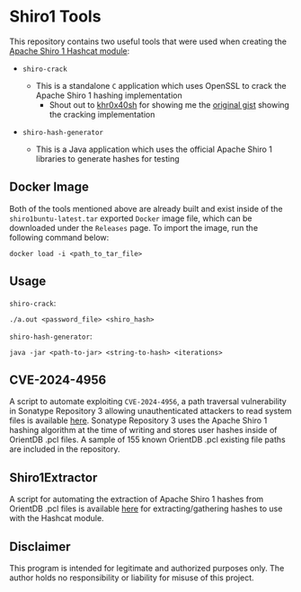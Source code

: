 # Shiro1 Tools

This repository contains two useful tools that were used when creating the [Apache Shiro 1 Hashcat module](https://github.com/hashcat/hashcat/pull/4017):

- `shiro-crack`
  - This is a standalone `C` application which uses OpenSSL to crack the Apache Shiro 1 hashing implementation
    - Shout out to [khr0x40sh](https://github.com/khr0x40sh) for showing me the [original gist](https://gist.github.com/gquere/8dc40c5a6a900215102e6ac94716b33d) showing the cracking implementation

- `shiro-hash-generator`
  - This is a Java application which uses the official Apache Shiro 1 libraries to generate hashes for testing

## Docker Image

Both of the tools mentioned above are already built and exist inside of the `shiro1buntu-latest.tar` exported `Docker` image file, which can be downloaded under the `Releases` page. To import the image, run the following command below:

`docker load -i <path_to_tar_file>`

## Usage

`shiro-crack`:

```
./a.out <password_file> <shiro_hash>
```

`shiro-hash-generator`:

```
java -jar <path-to-jar> <string-to-hash> <iterations>
```

## CVE-2024-4956

A script to automate exploiting `CVE-2024-4956`, a path traversal vulnerability in Sonatype Repository 3 allowing unauthenticated attackers to read system files is available [here](https://github.com/fin3ss3g0d/CVE-2024-4956). Sonatype Repository 3 uses the Apache Shiro 1 hashing algorithm at the time of writing and stores user hashes inside of OrientDB .pcl files. A sample of 155 known OrientDB .pcl existing file paths are included in the repository.

## Shiro1Extractor

A script for automating the extraction of Apache Shiro 1 hashes from OrientDB .pcl files is available [here](https://github.com/fin3ss3g0d/Shiro1Extractor) for extracting/gathering hashes to use with the Hashcat module.

## Disclaimer

This program is intended for legitimate and authorized purposes only. The author holds no responsibility or liability for misuse of this project.